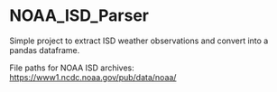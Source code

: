 # NOAA_ISD_Parser

Simple project to extract ISD weather observations and convert into a pandas dataframe.

File paths for NOAA ISD archives: https://www1.ncdc.noaa.gov/pub/data/noaa/
